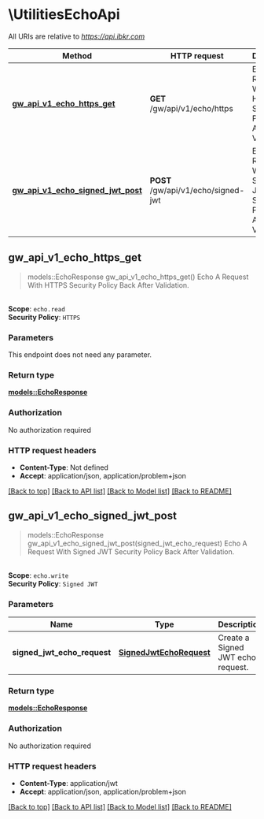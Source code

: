 # \UtilitiesEchoApi

All URIs are relative to *<https://api.ibkr.com>*

Method | HTTP request | Description
------------- | ------------- | -------------
[**gw_api_v1_echo_https_get**](UtilitiesEchoApi.md#gw_api_v1_echo_https_get) | **GET** /gw/api/v1/echo/https | Echo A Request With HTTPS Security Policy Back After Validation.
[**gw_api_v1_echo_signed_jwt_post**](UtilitiesEchoApi.md#gw_api_v1_echo_signed_jwt_post) | **POST** /gw/api/v1/echo/signed-jwt | Echo A Request With Signed JWT Security Policy Back After Validation.

## gw_api_v1_echo_https_get

> models::EchoResponse gw_api_v1_echo_https_get()
Echo A Request With HTTPS Security Policy Back After Validation.

<br>**Scope**: `echo.read`<br>**Security Policy**: `HTTPS`

### Parameters

This endpoint does not need any parameter.

### Return type

[**models::EchoResponse**](EchoResponse.md)

### Authorization

No authorization required

### HTTP request headers

- **Content-Type**: Not defined
- **Accept**: application/json, application/problem+json

[[Back to top]](#) [[Back to API list]](../README.md#documentation-for-api-endpoints) [[Back to Model list]](../README.md#documentation-for-models) [[Back to README]](../README.md)

## gw_api_v1_echo_signed_jwt_post

> models::EchoResponse gw_api_v1_echo_signed_jwt_post(signed_jwt_echo_request)
Echo A Request With Signed JWT Security Policy Back After Validation.

<br>**Scope**: `echo.write`<br>**Security Policy**: `Signed JWT`

### Parameters

Name | Type | Description  | Required | Notes
------------- | ------------- | ------------- | ------------- | -------------
**signed_jwt_echo_request** | [**SignedJwtEchoRequest**](SignedJwtEchoRequest.md) | Create a Signed JWT echo request. | [required] |

### Return type

[**models::EchoResponse**](EchoResponse.md)

### Authorization

No authorization required

### HTTP request headers

- **Content-Type**: application/jwt
- **Accept**: application/json, application/problem+json

[[Back to top]](#) [[Back to API list]](../README.md#documentation-for-api-endpoints) [[Back to Model list]](../README.md#documentation-for-models) [[Back to README]](../README.md)
